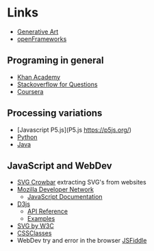 # Links

* [Generative Art](https://github.com/kosmos/awesome-generative-art)
* [openFrameworks](https://www.youtube.com/watch?v=bmztlO9_Wvo)

## Programing in general

* [Khan Academy](https://www.khanacademy.org/computing/computer-programming)
* [Stackoverflow for Questions](http://stackoverflow.com/)
* [Coursera](https://www.coursera.org/)

## Processing variations

* [Javascript P5.js](P5.js https://p5js.org/)
* [Python](http://py.processing.org/)
* [Java](http://processing.org/)


## JavaScript and WebDev

* [SVG Crowbar](https://nytimes.github.io/svg-crowbar/) extracting SVG's from websites
* [Mozilla Developer Network](https://developer.mozilla.org/en-US/)
    - [JavaScript Documentation](https://developer.mozilla.org/en-US/docs/Web/JavaScript)
* [D3js](https://d3js.org/)
    - [API Reference](https://github.com/d3/d3/blob/master/API.md)
    - [Examples](https://github.com/d3/d3/wiki/Gallery)
* [SVG by W3C](https://www.w3.org/TR/SVG/) 
* [CSSClasses](http://cssclass.es/materials/)
* WebDev try and error in the browser [JSFiddle](http://jsfiddle.net/)